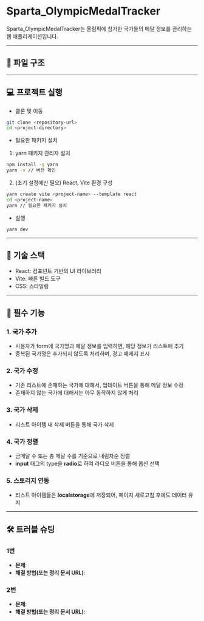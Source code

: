 # Sparta_OlympicMedalTracker

Sparta_OlympicMedalTracker는 올림픽에 참가한 국가들의 메달 정보를 관리하는 웹 애플리케이션입니다.

---

## 📁 파일 구조

---

## 💻 프로젝트 실행

- 클론 및 이동

```bash
git clone <repository-url>
cd <project-directory>
```

- 필요한 패키지 설치

1. yarn 패키지 관리자 설치

```bash
npm install -g yarn
yarn -v // 버전 확인
```

2. (초기 설정에만 필요) React, Vite 환경 구성

```bash
yarn create vite <project-name> --template react
cd <project-name>
yarn // 필요한 패키지 설치
```

- 실행

```bash
yarn dev
```

---

## 🧩 기술 스택

- React: 컴포넌트 기반의 UI 라이브러리
- Vite: 빠른 빌드 도구
- CSS: 스타일링

---

## 📌 필수 기능

### 1. 국가 추가

- 사용자가 form에 국가명과 메달 정보를 입력하면, 해당 정보가 리스트에 추가
- 중복된 국가명은 추가되지 않도록 처리하며, 경고 메세지 표시

### 2. 국가 수정

- 기존 리스트에 존재하는 국가에 대해서, 업데이트 버튼을 통해 메달 정보 수정
- 존재하지 않는 국가에 대해서는 아무 동작하지 않게 처리

### 3. 국가 삭제

- 리스트 아이템 내 삭제 버튼을 통해 국가 삭제

### 4. 국가 정렬

- 금메달 수 또는 총 메달 수를 기준으로 내림차순 정렬
- **input** 태그의 type을 **radio**로 하여 라디오 버튼을 통해 옵션 선택

### 5. 스토리지 연동

- 리스트 아이템들은 **localstorage**에 저장되어, 페이지 새로고침 후에도 데이터 유지

---

## 🛠️ 트러블 슈팅

### 1번

- **문제**:
- **해결 방법(또는 정리 문서 URL)**:

### 2번

- **문제**:
- **해결 방법(또는 정리 문서 URL)**:
